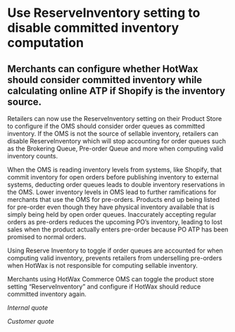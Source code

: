 # Use ReserveInventory setting to disable committed inventory computation

## Merchants can configure whether HotWax should consider committed inventory while calculating online ATP if Shopify is the inventory source.

Retailers can now use the ReserveInventory setting on their Product Store to configure if the OMS should consider order queues as committed inventory. If the OMS is not the source of sellable inventory, retailers can disable ReserveInventory which will stop accounting for order queues such as the Brokering Queue, Pre-order Queue and more when computing valid inventory counts.

When the OMS is reading inventory levels from systems, like Shopify, that commit inventory for open orders before publishing inventory to external systems, deducting order queues leads to double inventory reservations in the OMS. Lower inventory levels in OMS lead to further ramifications for merchants that use the OMS for pre-orders. Products end up being listed for pre-order even though they have physical inventory available that is simply being held by open order queues. Inaccurately accepting regular orders as pre-orders reduces the upcoming PO’s inventory, leading to lost sales when the product actually enters pre-order because PO ATP has been promised to normal orders.

Using Reserve Inventory to toggle if order queues are accounted for when computing valid inventory, prevents retailers from underselling pre-orders when HotWax is not responsible for computing sellable inventory.

Merchants using HotWax Commerce OMS can toggle the product store setting “ReserveInventory” and configure if HotWax should reduce committed inventory again.

*Internal quote* 

*Customer quote*
